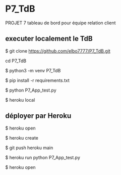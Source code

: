 # P7_TdB
PROJET 7 tableau de bord pour équipe relation client

## executer localement le TdB

$ git clone https://github.com/elbo7777/P7_TdB.git

cd P7_TdB

$ python3 -m venv P7_TdB

$ pip install -r requirements.txt

$ python P7_App_test.py

$ heroku local

## déployer par Heroku

$ heroku open

$ heroku create

$ git push heroku main

$ heroku run python P7_App_test.py

$ heroku open
